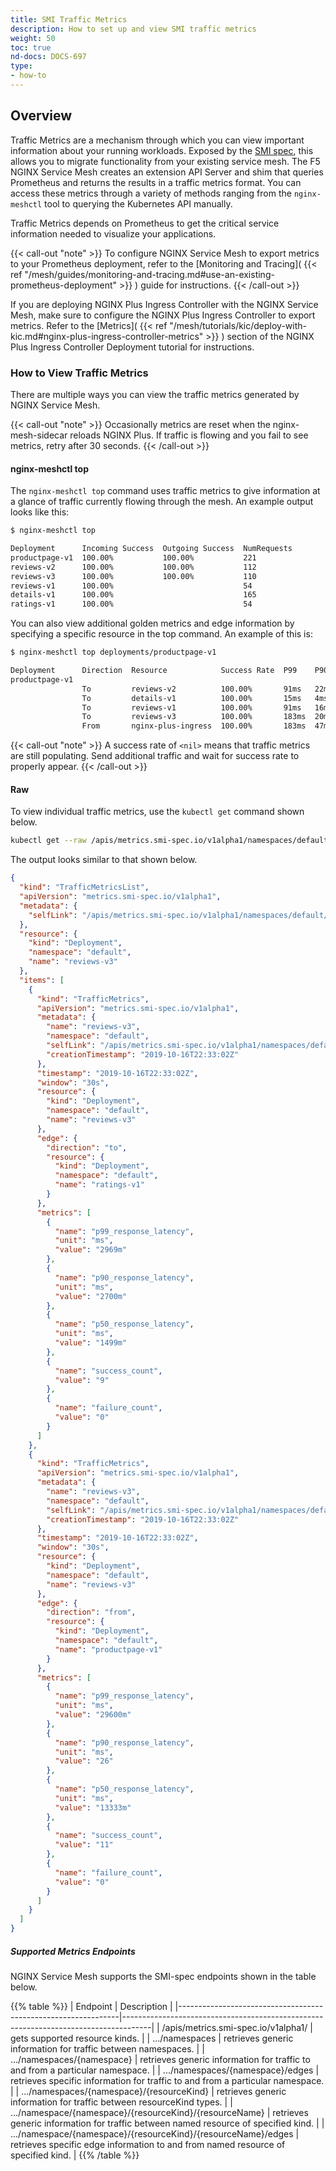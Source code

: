 ```yaml
---
title: SMI Traffic Metrics
description: How to set up and view SMI traffic metrics
weight: 50
toc: true
nd-docs: DOCS-697
type:
- how-to
---
```


## Overview

Traffic Metrics are a mechanism through which you can view important information about your running workloads. Exposed by the [SMI spec](https://github.com/servicemeshinterface/smi-spec), this allows you to migrate functionality from your existing service mesh. The F5 NGINX Service Mesh creates an extension API Server and shim that queries Prometheus and returns the results in a traffic metrics format. You can access these metrics through a variety of methods ranging from the `nginx-meshctl` tool to querying the Kubernetes API manually.

Traffic Metrics depends on Prometheus to get the critical service information needed to visualize your applications.

{{< call-out "note" >}}
To configure NGINX Service Mesh to export metrics to your Prometheus deployment, refer to the [Monitoring and Tracing]( {{< ref "/mesh/guides/monitoring-and-tracing.md#use-an-existing-prometheus-deployment" >}} ) guide for instructions.
{{< /call-out >}}

If you are deploying NGINX Plus Ingress Controller with the NGINX Service Mesh, make sure to configure the NGINX Plus Ingress Controller to export metrics.
Refer to the [Metrics]( {{< ref "/mesh/tutorials/kic/deploy-with-kic.md#nginx-plus-ingress-controller-metrics" >}} ) section of the NGINX Plus Ingress Controller Deployment tutorial for instructions.

### How to View Traffic Metrics

There are multiple ways you can view the traffic metrics generated by NGINX Service Mesh.

{{< call-out "note" >}}
Occasionally metrics are reset when the nginx-mesh-sidecar reloads NGINX Plus. If traffic is flowing and you
fail to see metrics, retry after 30 seconds.
{{< /call-out >}}

#### nginx-meshctl top

The `nginx-meshctl top` command uses traffic metrics to give information at a glance of traffic currently flowing through the mesh. An example output looks like this:

```txt
$ nginx-meshctl top

Deployment      Incoming Success  Outgoing Success  NumRequests
productpage-v1  100.00%           100.00%           221
reviews-v2      100.00%           100.00%           112
reviews-v3      100.00%           100.00%           110
reviews-v1      100.00%                             54
details-v1      100.00%                             165
ratings-v1      100.00%                             54
```

You can also view additional golden metrics and edge information by specifying a specific resource in the top command. An example of this is:

```txt
$ nginx-meshctl top deployments/productpage-v1

Deployment      Direction  Resource            Success Rate  P99    P90   P50   NumRequests
productpage-v1
                To         reviews-v2          100.00%       91ms   22ms  15ms  54
                To         details-v1          100.00%       15ms   4ms   2ms   160
                To         reviews-v1          100.00%       91ms   16ms  5ms   54
                To         reviews-v3          100.00%       183ms  20ms  14ms  52
                From       nginx-plus-ingress  100.00%       183ms  47ms  31ms  161
```

{{< call-out "note" >}}
A success rate of `<nil>` means that traffic metrics are still populating. Send additional traffic and wait for success rate to properly appear.
{{< /call-out >}}

#### Raw

To view individual traffic metrics, use the `kubectl get` command shown below.

```bash
kubectl get --raw /apis/metrics.smi-spec.io/v1alpha1/namespaces/default/deployments/reviews-v3/edges
```

The output looks similar to that shown below.

```json
{
  "kind": "TrafficMetricsList",
  "apiVersion": "metrics.smi-spec.io/v1alpha1",
  "metadata": {
    "selfLink": "/apis/metrics.smi-spec.io/v1alpha1/namespaces/default/deployments/reviews-v3/edges"
  },
  "resource": {
    "kind": "Deployment",
    "namespace": "default",
    "name": "reviews-v3"
  },
  "items": [
    {
      "kind": "TrafficMetrics",
      "apiVersion": "metrics.smi-spec.io/v1alpha1",
      "metadata": {
        "name": "reviews-v3",
        "namespace": "default",
        "selfLink": "/apis/metrics.smi-spec.io/v1alpha1/namespaces/default/deployments/reviews-v3/edges",
        "creationTimestamp": "2019-10-16T22:33:02Z"
      },
      "timestamp": "2019-10-16T22:33:02Z",
      "window": "30s",
      "resource": {
        "kind": "Deployment",
        "namespace": "default",
        "name": "reviews-v3"
      },
      "edge": {
        "direction": "to",
        "resource": {
          "kind": "Deployment",
          "namespace": "default",
          "name": "ratings-v1"
        }
      },
      "metrics": [
        {
          "name": "p99_response_latency",
          "unit": "ms",
          "value": "2969m"
        },
        {
          "name": "p90_response_latency",
          "unit": "ms",
          "value": "2700m"
        },
        {
          "name": "p50_response_latency",
          "unit": "ms",
          "value": "1499m"
        },
        {
          "name": "success_count",
          "value": "9"
        },
        {
          "name": "failure_count",
          "value": "0"
        }
      ]
    },
    {
      "kind": "TrafficMetrics",
      "apiVersion": "metrics.smi-spec.io/v1alpha1",
      "metadata": {
        "name": "reviews-v3",
        "namespace": "default",
        "selfLink": "/apis/metrics.smi-spec.io/v1alpha1/namespaces/default/deployments/reviews-v3/edges",
        "creationTimestamp": "2019-10-16T22:33:02Z"
      },
      "timestamp": "2019-10-16T22:33:02Z",
      "window": "30s",
      "resource": {
        "kind": "Deployment",
        "namespace": "default",
        "name": "reviews-v3"
      },
      "edge": {
        "direction": "from",
        "resource": {
          "kind": "Deployment",
          "namespace": "default",
          "name": "productpage-v1"
        }
      },
      "metrics": [
        {
          "name": "p99_response_latency",
          "unit": "ms",
          "value": "29600m"
        },
        {
          "name": "p90_response_latency",
          "unit": "ms",
          "value": "26"
        },
        {
          "name": "p50_response_latency",
          "unit": "ms",
          "value": "13333m"
        },
        {
          "name": "success_count",
          "value": "11"
        },
        {
          "name": "failure_count",
          "value": "0"
        }
      ]
    }
  ]
}
```

##### Supported Metrics Endpoints

NGINX Service Mesh supports the SMI-spec endpoints shown in the table below.

{{% table %}}
| Endpoint                                                      | Description                                                                         |
|---------------------------------------------------------------|-------------------------------------------------------------------------------------|
| /apis/metrics.smi-spec.io/v1alpha1/                           | gets supported resource kinds.                                                      |
| .../namespaces                                                | retrieves generic information for traffic between namespaces.                       |
| .../namespaces/{namespace}                                    | retrieves generic information for traffic to and from a particular namespace.       |
| .../namespaces/{namespace}/edges                              | retrieves specific information for traffic to and from a particular namespace.      |
| .../namespaces/{namespace}/{resourceKind}                     | retrieves generic information for traffic between resourceKind types.               |
| .../namespace/{namespace}/{resourceKind}/{resourceName}       | retrieves generic information for traffic between named resource of specified kind. |
| .../namespace/{namespace}/{resourceKind}/{resourceName}/edges | retrieves specific edge information to and from named resource of specified kind.   |
{{% /table %}}
